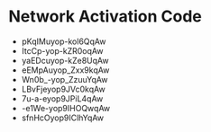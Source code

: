 # Network Activation Code
* pKqIMuyop-kol6QqAw
* ItcCp-yop-kZR0oqAw
* yaEDcuyop-kZe8UqAw
* eEMpAuyop_Zxx9kqAw
* Wn0b_-yop_ZzuuYqAw
* LBvFjeyop9JVc0kqAw
* 7u-a-eyop9JPiL4qAw
* -e1We-yop9IHOQwqAw
* sfnHcOyop9IClhYqAw